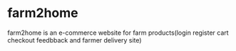 # farm2home
farm2home is an e-commerce website for farm products(login register cart checkout feedbback  and  farmer delivery site)
